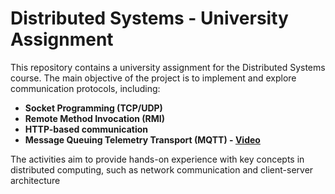 # Distributed Systems - University Assignment

This repository contains a university assignment for the Distributed Systems course. The main objective of the project is to implement and explore communication protocols, including:

- **Socket Programming (TCP/UDP)**
- **Remote Method Invocation (RMI)**
- **HTTP-based communication**
- **Message Queuing Telemetry Transport (MQTT) - [Video](https://www.youtube.com/watch?v=roTnY51SjQY)**

The activities aim to provide hands-on experience with key concepts in distributed computing, such as network communication and client-server architecture
